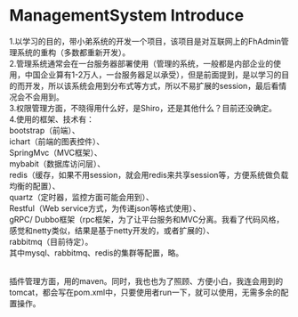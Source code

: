 ﻿# ManagementSystem Introduce
1.以学习的目的，带小弟系统的开发一个项目，该项目是对互联网上的FhAdmin管理系统的重构（多数都重新开发）。<br>
2.管理系统通常会在一台服务器部署使用（管理的系统，一般都是内部企业的使用，中国企业算有1-2万人，一台服务器足以承受），但是前面提到，是以学习的目的而开发，所以该系统会用到分布式等方式，所以不易扩展的session，最后看情况会不会用到。<br>
3.权限管理方面，不晓得用什么好，是Shiro，还是其他什么？目前还没确定。<br>
4.使用的框架、技术有：<br>
 bootstrap（前端）、<br>
 ichart（前端的图表控件）、<br>
 SpringMvc（MVC框架）、<br>
 mybabit（数据库访问层）、<br>
 redis（缓存，如果不用session，就会用redis来共享session等，方便系统做负载均衡的配置）、<br>
 quartz（定时器，监控方面可能会用到）、<br>
 Restful（Web service方式，为传递json等格式使用）、<br>
 gRPC/ Dubbo框架（rpc框架，为了让平台服务和MVC分离。我看了代码风格，感觉和netty类似，结果是基于netty开发的，或者扩展的）、<br>
 rabbitmq（目前待定）。<br>
 其中mysql、rabbitmq、redis的集群等配置，略。<br><br>

插件管理方面，用的maven。同时，我也也为了照顾、方便小白，我连会用到的tomcat，都会写在pom.xml中，只要使用者run一下，就可以使用，无需多余的配置操作。<br>